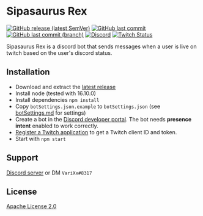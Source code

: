 # Sipasaurus Rex

[![GitHub release (latest SemVer)](https://img.shields.io/github/v/release/aosterwyk/sipasaurus-rex?sort=semver)](https://github.com/aosterwyk/sipasaurus-rex/releases) [![GitHub last commit](https://img.shields.io/github/last-commit/aosterwyk/sipasaurus-rex)](https://github.com/aosterwyk/sipasaurus-rex/commits/master) [![GitHub last commit (branch)](https://img.shields.io/github/last-commit/aosterwyk/sipasaurus-rex/dev?label=last%20commit%20%28dev%29)](https://github.com/aosterwyk/sipasaurus-rex/commits/dev) [![Discord](https://img.shields.io/discord/90687557523771392?color=000000&label=%20&logo=discord)](https://discord.gg/QNppY7T) [![Twitch Status](https://img.shields.io/twitch/status/aosterwyk?label=%20&logo=twitch)](https://twitch.tv/aosterwyk) 

<!-- <img src="https://acceptdefaults.com/varibot-twitch-js/varibot.png" align="right" /> -->

Sipasaurus Rex is a discord bot that sends messages when a user is live on twitch based on the user's discord status. 

## Installation
- Download and extract the [latest release](https://github.com/aosterwyk/sipasaurus-rex/releases/latest)
- Install node (tested with 16.10.0)
- Install dependencies `npm install` 
- Copy `botSettings.json.example` to `botSettings.json` (see [botSettings.md](./botSettings.md) for settings)
- Create a bot in the [Discord developer portal](https://discord.com/developers/applications). The bot needs **presence intent** enabled to work correctly. 
- [Register a Twitch application](https://dev.twitch.tv/docs/api/) to get a Twitch client ID and token.
- Start with `npm start` 

## Support
[Discord server](https://discord.gg/QNppY7T) or DM `VariXx#8317`

## License
[Apache License 2.0](https://choosealicense.com/licenses/apache-2.0/)


